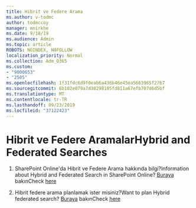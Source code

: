 ```yaml
---
title: Hibrit ve Federe Arama
ms.author: v-todmc
author: todmccoy
manager: mnirkhe
ms.date: 9/18/19
ms.audience: Admin
ms.topic: article
ROBOTS: NOINDEX, NOFOLLOW
localization_priority: Normal
ms.collection: Adm_O365
ms.custom:
- "9000653"
- "2505"
ms.openlocfilehash: 1f31fdc6d9f0eab6a436b46e45ea5663965f2767
ms.sourcegitcommit: 6b102e079a7d30298105fd811a67efb707d6d5bf
ms.translationtype: MT
ms.contentlocale: tr-TR
ms.lasthandoff: 09/23/2019
ms.locfileid: "37122423"
---
```

# <a name="hybrid-and-federated-searches"></a><span data-ttu-id="510c3-102">Hibrit ve Federe Aramalar</span><span class="sxs-lookup"><span data-stu-id="510c3-102">Hybrid and Federated Searches</span></span> 

1. <span data-ttu-id="510c3-103">SharePoint Online'da Hibrit ve Federe Arama hakkında bilgi?</span><span class="sxs-lookup"><span data-stu-id="510c3-103">Information about Hybrid and Federated Search in SharePoint Online?</span></span>
    <span data-ttu-id="510c3-104">[Buraya](https://docs.microsoft.com/sharepoint/hybrid/hybrid-search-in-sharepoint) bakın</span><span class="sxs-lookup"><span data-stu-id="510c3-104">Check [here](https://docs.microsoft.com/sharepoint/hybrid/hybrid-search-in-sharepoint)</span></span>

2. <span data-ttu-id="510c3-105">Hibrit federe arama planlamak ister misiniz?</span><span class="sxs-lookup"><span data-stu-id="510c3-105">Want to plan Hybrid federated search?</span></span>
    <span data-ttu-id="510c3-106">[Buraya](https://docs.microsoft.com/sharepoint/hybrid/plan-hybrid-federated-search) bakın</span><span class="sxs-lookup"><span data-stu-id="510c3-106">Check [here](https://docs.microsoft.com/sharepoint/hybrid/plan-hybrid-federated-search)</span></span>